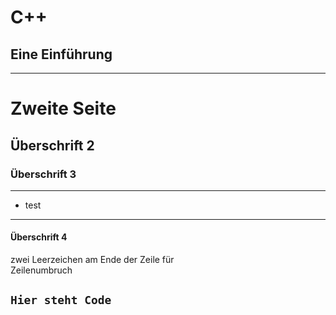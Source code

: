 # C++

## Eine Einführung
---

# Zweite Seite
## Überschrift 2
### Überschrift 3

---
* test
----
#### Überschrift 4
zwei Leerzeichen am Ende der Zeile für  
Zeilenumbruch  

 ```Hier steht Code```
---
